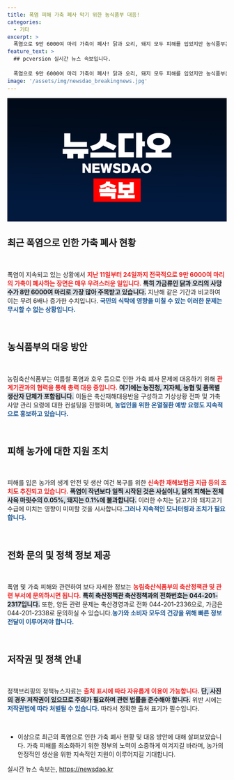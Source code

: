 ```yaml
---
title: 폭염 피해 가축 폐사 막기 위한 농식품부 대응!
categories:
  - 기타
excerpt: >
  폭염으로 9만 6000여 마리 가축이 폐사! 닭과 오리, 돼지 모두 피해를 입었지만 농식품부는 신속한 재해 대응에 나섰습니다. 올해 여름, 가축의 운명이 걸린 이야기 속으로 들어가 보세요!
feature_text: >
  ## pcversion 실시간 뉴스 속보입니다.

  폭염으로 9만 6000여 마리 가축이 폐사! 닭과 오리, 돼지 모두 피해를 입었지만 농식품부는 신속한 재해 대응에 나섰습니다. 올해 여름, 가축의 운명이 걸린 이야기 속으로 들어가 보세요!
image: '/assets/img/newsdao_breakingnews.jpg'
---
```


<p><img src="/assets/img/newsdao_breakingnews.jpg" alt="pcversion 속보" /></p>

<h2 data-ke-size="size26">최근 폭염으로 인한 가축 폐사 현황</h2>

<p data-ke-size="size16">&nbsp;</p>

<p>폭염이 지속되고 있는 상황에서 <b><span style="color: #ee2323;">지난 11일부터 24일까지 전국적으로 9만 6000여 마리의 가축이 폐사하는 장면은 매우 우려스러운 일입니다.</span></b> <b><span style="background-color: #21538527;">특히 가금류인 닭과 오리의 사망수가 8만 6000여 마리로 가장 많아 주목받고 있습니다.</span></b> 지난해 같은 기간과 비교하여 이는 무려 6배나 증가한 수치입니다. <b><span style="color: #1a5490;">국민의 식탁에 영향을 미칠 수 있는 이러한 문제는 무시할 수 없는 상황입니다.</span></b></p>

<p data-ke-size="size16">&nbsp;</p>

<h2 data-ke-size="size26">농식품부의 대응 방안</h2>

<p data-ke-size="size16">&nbsp;</p>

<p>농림축산식품부는 여름철 폭염과 호우 등으로 인한 가축 폐사 문제에 대응하기 위해 <b><span style="color: #ee2323;">관계기관과의 협력을 통해 총력 대응 중입니다.</span></b> <b><span style="background-color: #21538527;">여기에는 농진청, 지자체, 농협 및 품목별 생산자 단체가 포함됩니다.</span></b> 이들은 축산재해대응반을 구성하고 기상상황 전파 및 가축 사양 관리 요령에 대한 컨설팅을 진행하며, <b><span style="color: #1a5490;">농업인을 위한 온열질환 예방 요령도 지속적으로 홍보하고 있습니다.</span></b></p>

<p data-ke-size="size16">&nbsp;</p>

<h2 data-ke-size="size26">피해 농가에 대한 지원 조치</h2>

<p data-ke-size="size16">&nbsp;</p>

<p>피해를 입은 농가의 생계 안전 및 생산 여건 복구를 위한 <b><span style="color: #ee2323;">신속한 재해보험금 지급 등의 조치도 추진되고 있습니다.</span></b> <b><span style="background-color: #21538527;">폭염이 작년보다 일찍 시작된 것은 사실이나, 닭의 피해는 전체 사육 마릿수의 0.05%, 돼지는 0.1%에 불과합니다.</span></b> 이러한 수치는 닭고기와 돼지고기 수급에 미치는 영향이 미미할 것을 시사합니다.<b><span style="color: #1a5490;">그러나 지속적인 모니터링과 조치가 필요합니다.</span></b></p>

<p data-ke-size="size16">&nbsp;</p>

<h2 data-ke-size="size26">전화 문의 및 정책 정보 제공</h2>

<p data-ke-size="size16">&nbsp;</p>

<p>폭염 및 가축 피해와 관련하여 보다 자세한 정보는 <b><span style="color: #ee2323;">농림축산식품부의 축산정책관 및 관련 부서에 문의하시면 됩니다.</span></b> <b><span style="background-color: #21538527;">특히 축산정책관 축산정책과의 전화번호는 044-201-2317입니다.</span></b> 또한, 양돈 관련 문제는 축산경영과로 전화 044-201-2336으로, 가금은 044-201-2338로 문의하실 수 있습니다.<b><span style="color: #1a5490;">농가와 소비자 모두의 건강을 위해 빠른 정보 전달이 이루어져야 합니다.</span></b></p>

<p data-ke-size="size16">&nbsp;</p>

<h2 data-ke-size="size26">저작권 및 정책 안내</h2>

<p data-ke-size="size16">&nbsp;</p>

<p>정책브리핑의 정책뉴스자료는 <b><span style="color: #ee2323;">출처 표시에 따라 자유롭게 이용이 가능합니다.</span></b> <b><span style="background-color: #21538527;">단, 사진의 경우 저작권이 있으므로 주의가 필요하며 관련 법률을 준수해야 합니다.</span></b> 위반 시에는 <b><span style="color: #1a5490;">저작권법에 따라 처벌될 수 있습니다.</span></b> 따라서 정확한 출처 표기가 필수입니다.</p>

<div style="page-break-after: always;"></div>

<p data-ke-size="size16">&nbsp;</p>

<ul>
<li>이상으로 최근의 폭염으로 인한 가축 폐사 현황 및 대응 방안에 대해 살펴보았습니다. 가축 피해를 최소화하기 위한 정부의 노력이 소중하게 여겨지길 바라며, 농가의 안정적인 생산을 위한 지속적인 지원이 이루어지길 기대합니다. </li>
</ul>
실시간 뉴스 속보는, <a href="https://newsdao.kr" rel="dofollow">https://newsdao.kr</a>


